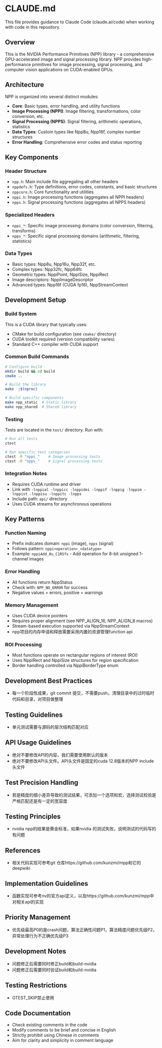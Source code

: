 # CLAUDE.md

This file provides guidance to Claude Code (claude.ai/code) when working with code in this repository.

## Overview
This is the NVIDIA Performance Primitives (NPP) library - a comprehensive GPU-accelerated image and signal processing library. NPP provides high-performance primitives for image processing, signal processing, and computer vision applications on CUDA-enabled GPUs.

## Architecture
NPP is organized into several distinct modules:
- **Core**: Basic types, error handling, and utility functions
- **Image Processing (NPPI)**: Image filtering, transformations, color conversion, etc.
- **Signal Processing (NPPS)**: Signal filtering, arithmetic operations, statistics
- **Data Types**: Custom types like Npp8u, Npp16f, complex number structures
- **Error Handling**: Comprehensive error codes and status reporting

## Key Components

### Header Structure
- `npp.h`: Main include file aggregating all other headers
- `nppdefs.h`: Type definitions, error codes, constants, and basic structures
- `nppcore.h`: Core functionality and utilities
- `nppi.h`: Image processing functions (aggregates all NPPI headers)
- `npps.h`: Signal processing functions (aggregates all NPPS headers)

### Specialized Headers
- `nppi_*`: Specific image processing domains (color conversion, filtering, transforms)
- `npps_*`: Specific signal processing domains (arithmetic, filtering, statistics)

### Data Types
- Basic types: Npp8u, Npp16u, Npp32f, etc.
- Complex types: Npp32fc, Npp64fc
- Geometric types: NppiPoint, NppiSize, NppiRect
- Image descriptors: NppiImageDescriptor
- Advanced types: Npp16f (CUDA fp16), NppStreamContext

## Development Setup

### Build System
This is a CUDA library that typically uses:
- CMake for build configuration (see `cmake/` directory)
- CUDA toolkit required (version compatibility varies)
- Standard C++ compiler with CUDA support

### Common Build Commands
```bash
# Configure build
mkdir build && cd build
cmake ..

# Build the library
make -j$(nproc)

# Build specific components
make npp_static  # Static library
make npp_shared  # Shared library
```

### Testing
Tests are located in the `test/` directory. Run with:
```bash
# Run all tests
ctest

# Run specific test categories
ctest -R "nppi_"    # Image processing tests
ctest -R "npps_"    # Signal processing tests
```

### Integration Notes
- Requires CUDA runtime and driver
- Link with `-lnppial -lnppicc -lnppidei -lnppif -lnppig -lnppim -lnppist -lnppisu -lnppitc -lnpps`
- Include path: `api/` directory
- Uses CUDA streams for asynchronous operations

## Key Patterns

### Function Naming
- Prefix indicates domain: `nppi` (image), `npps` (signal)
- Follows pattern: `nppi<operation>_<datatype>`
- Example: `nppiAdd_8u_C1RSfs` - Add operation for 8-bit unsigned 1-channel images

### Error Handling
- All functions return NppStatus
- Check with: `NPP_NO_ERROR` for success
- Negative values = errors, positive = warnings

### Memory Management
- Uses CUDA device pointers
- Requires proper alignment (see NPP_ALIGN_16, NPP_ALIGN_8 macros)
- Stream-based execution supported via NppStreamContext
- npp项目的内存申请和释放需要采用内置的资源管理function api

### ROI Processing
- Most functions operate on rectangular regions of interest (ROI)
- Uses NppiRect and NppiSize structures for region specification
- Border handling controlled via NppiBorderType enum


## Development Best Practices
- 每一个阶段性成果，git commit 提交，不需要push，清理目录中的过时临时代码和目录，对项目做整理

## Testing Guidelines
- 单元测试需要与源码的层次结构匹配对应

## API Usage Guidelines
- 绝对不要修改API的内容，我们需要使用默认的版本
- 绝对不要修改API头文件。API头文件是固定的cuda 12.8版本的NPP include头文件

## Test Precision Handling
- 若是精度的细小差异导致的测试结果，可添加一个选项和宏，选择测试校验是严格匹配还是有一定的宽容度

## Testing Principles
- nvidia npp的结果是黄金标准，如果nvidia 的测试失败，说明测试的代码写的有问题

## References
- 相关代码实现可参考git 仓库https://github.com/kunzmi/mpp和它的deepwiki

## Implementation Guidelines
- 函数实现可参考nv的官方api定义，以及https://github.com/kunzmi/mpp中对相关api的实现

## Priority Management
- 优先级最高P0的是crash问题，算法正确性问题P1，算法精度问题优先级P2，异常处理行为不正确优先级P3

## Development Notes
- 问题修正后需要同时修正build和build-nvidia
- 问题修正后需要同时验证build和build-nvidia

## Testing Restrictions
- GTEST_SKIP禁止使用

## Code Documentation
- Check existing comments in the code
- Modify comments to be brief and concise in English
- Strictly prohibit using Chinese in comments
- Aim for clarity and simplicity in comment language
